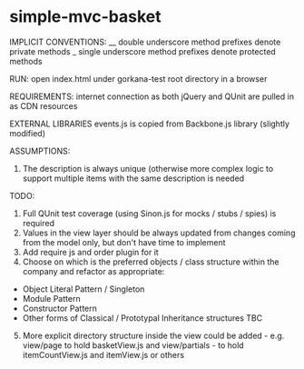 simple-mvc-basket
=================

IMPLICIT CONVENTIONS:
__ double underscore method prefixes denote private methods
_ single underscore method prefixes denote protected methods

RUN:
open index.html under gorkana-test root directory in a browser

REQUIREMENTS:
internet connection as both jQuery and QUnit are pulled in as CDN resources

EXTERNAL LIBRARIES
events.js is copied from Backbone.js library (slightly modified)

ASSUMPTIONS:
1. The description is always unique (otherwise more complex logic to support multiple items with the same description is needed

TODO:
1. Full QUnit test coverage (using Sinon.js for mocks / stubs / spies) is required
2. Values in the view layer should be always updated from changes coming from the model only, but don't have time to implement
3. Add require js and order plugin for it
4. Choose on which is the preferred objects / class structure within the company and refactor as appropriate:
  - Object Literal Pattern / Singleton
  - Module Pattern
  - Constructor Pattern
  - Other forms of Classical / Prototypal Inheritance structures TBC
  5. More explicit directory structure inside the view could be added - e.g. view/page to hold basketView.js and view/partials - to hold itemCountView.js and itemView.js or others
